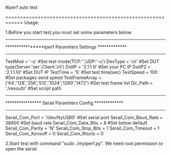 #iperf auto test

============================================================
Usage:

1.Before you start test,you must set some parameters below.

*******************************************************
****************Iperf Paramiters Settings *************
*******************************************************
TestMod = '-u'						#Set test mode(TCP:'';UDP:'-u')
DevType = 'cli'						#Set DUT type(Server:'ser';Client:'cli')
DstIP = '2.1.1.9'	 				#Set your PC IP
DstIP2 = '2.1.1.10'					#Set DUT IP
TestTime = '5'						#Set test time(sec)
TestSpeed = 100						#Set packages send speed
TestFrameArray =('64','128','256','512','1024','1280','1472')
									#Set test frame list
Dir_Path = './resoult/'				#Set script path

*******************************************************
**************** Serail Paramiters Config *************
*******************************************************
Serail_Com_Port = '/dev/ttyUSB0'			#Set serial port
Serail_Com_Baud_Rate = 38400		#Set baud rate
Serail_Com_Data_Bits = 8			#Set below default
Serail_Com_Parity = 'N'
Serail_Com_Stop_Bits = 1
Serail_Com_Timeout = 1
Serail_Com_Xonxoff = 0
Serail_Com_Rtscts = 0


2.Start test with command "sudo ./myiperf.py".
	We need root permission to open the serial.
